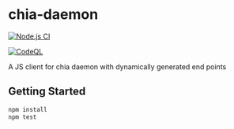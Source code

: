 # chia-daemon

[![Node.js CI](https://github.com/dkackman/chia-daemon/actions/workflows/node.js.yml/badge.svg)](https://github.com/dkackman/chia-daemon/actions/workflows/node.js.yml)

[![CodeQL](https://github.com/dkackman/chia-daemon/actions/workflows/codeql-analysis.yml/badge.svg)](https://github.com/dkackman/chia-daemon/actions/workflows/codeql-analysis.yml)

A JS client for chia daemon with dynamically generated end points

## Getting Started

```bash
npm install
npm test
```
